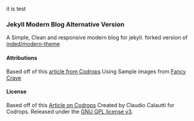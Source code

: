it is test













### Jekyll Modern Blog Alternative Version
A Simple, Clean and responsive modern blog for jekyll.
forked version of [inded/modern-theme](https://github.com/inded/Jekyll_modern-blog)
#### Attributions
Based off of this [article from Codrops](http://tympanus.net/codrops/?p=24222)
Using Sample images from [Fancy Crave](http://fancycrave.com/)
#### License
Based off of this [Article on Codrops](http://tympanus.net/codrops/?p=24222)
Created by Claudio Calautti for Codrops. Released under the [GNU GPL license v3](https://www.gnu.org/licenses/gpl-3.0.html).
